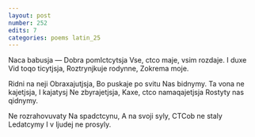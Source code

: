 ```yaml
---
layout: post
number: 252
edits: 7
categories: poems latin_25
---
```


Naca babusja —
Dobra pomIctcytsja 
Vse, ctco maje, vsim rozdaje.
I duxe 
Vid toqo ticytjsja,
Roztrynjkuje rodynne,
Zokrema moje.

Ridni na neji
Obraxajutjsja,
Bo puskaje po svitu 
Nas bidnymy.
Ta vona ne kajetjsja,
I kajatysj 
Ne zbyrajetjsja,
Kaxe, ctco namaqajetjsja 
Rostyty nas qidnymy.

Ne rozrahovuvaty 
Na spadctcynu,
A na svoji syly,
CTCob ne staly
Ledatcymy
I v ljudej ne prosyly.
